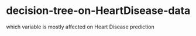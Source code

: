 # decision-tree-on-HeartDisease-data
which variable is  mostly affected on Heart Disease prediction
